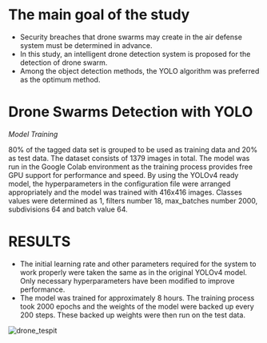 # The main goal of the study

- Security breaches that drone swarms may create in the air defense system must be determined in advance.
- In this study, an intelligent drone detection system is proposed for the detection of drone swarm.
- Among the object detection methods, the YOLO algorithm was preferred as the optimum method.


# Drone Swarms Detection with YOLO

*Model Training*

80% of the tagged data set is grouped to be used as training data and 20% as test data. 
The dataset consists of 1379 images in total.
The model was run in the Google Colab environment as the training process provides free GPU support for performance and speed.
By using the YOLOv4 ready model, the hyperparameters in the configuration file were arranged appropriately and the model was trained with 416x416 images.
Classes values were determined as 1, filters number 18, max_batches number 2000, subdivisions 64 and batch value 64.



# RESULTS

- The initial learning rate and other parameters required for the system to work properly were taken the same as in the original YOLOv4 model. Only necessary hyperparameters have been modified to improve performance.
- The model was trained for approximately 8 hours. The training process took 2000 epochs and the weights of the model were backed up every 200 steps. These backed up weights were then run on the test data.


![drone_tespit](https://user-images.githubusercontent.com/58220997/124391796-e6614080-dcfa-11eb-90da-ffbaa4476708.gif)

